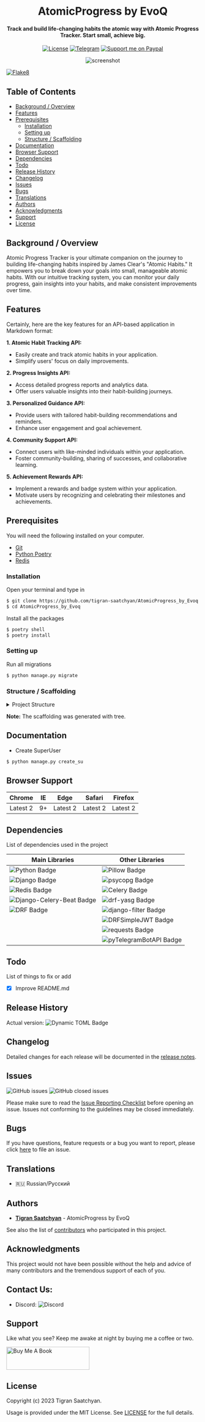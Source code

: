 <h1 align="center">AtomicProgress by EvoQ</h1>

<h4 align="center">Track and build life-changing habits the atomic way with Atomic Progress Tracker. Start small, achieve big.</h4>

<p align="center">
  <a href="https://github.com/tigran-saatchyan/AtomicProgress_by_EvoQ/blob/master/LICENSE"><img src="https://img.shields.io/github/license/tigran-saatchyan/mailcraft-by-evoq" alt="License"></a>
  <a href="https://t.me/PythonistiC"><img src="https://img.shields.io/badge/telegram-@PythonistiC-blue.svg?logo=telegram" alt="Telegram"></a>
  <a href="https://www.paypal.me/TigranSaatchyan"><img src="https://img.shields.io/badge/support-paypal-blue.svg?logo=paypal" alt="Support me on Paypal"></a>
</p>



<p align="center">
  <img src="static/readme/img.png" alt="screenshot">
</p>

[![Flake8](https://github.com/tigran-saatchyan/AtomicProgress_by_Evoq/actions/workflows/flake8.yml/badge.svg?branch=develop)](https://github.com/tigran-saatchyan/AtomicProgress_by_Evoq/actions/workflows/flake8.yml)

## Table of Contents

* [Background / Overview](#background--overview)
* [Features](#features)
* [Prerequisites](#prerequisites)
  * [Installation](#installation)
  * [Setting up](#setting-up)
  * [Structure / Scaffolding](#structure--scaffolding)
* [Documentation](#documentation)
* [Browser Support](#browser-support)
* [Dependencies](#dependencies)
* [Todo](#todo)
* [Release History](#release-history)
* [Changelog](#changelog)
* [Issues](#issues)
* [Bugs](#bugs)
* [Translations](#translations)
* [Authors](#authors)
* [Acknowledgments](#acknowledgments)
* [Support](#support)
* [License](#license)

## Background / Overview

Atomic Progress Tracker is your ultimate companion on the journey to
building life-changing habits inspired by James Clear's
"Atomic Habits." It empowers you to break down your goals into
small, manageable atomic habits. With our intuitive tracking system,
you can monitor your daily progress, gain insights into your habits,
and make consistent improvements over time.

## Features

Certainly, here are the key features for an API-based application in Markdown format:

**1. Atomic Habit Tracking API:**
   - Easily create and track atomic habits in your application.
   - Simplify users' focus on daily improvements.

**2. Progress Insights API:**
   - Access detailed progress reports and analytics data.
   - Offer users valuable insights into their habit-building journeys.

**3. Personalized Guidance API:**
   - Provide users with tailored habit-building recommendations and reminders.
   - Enhance user engagement and goal achievement.

**4. Community Support API:**
   - Connect users with like-minded individuals within your application.
   - Foster community-building, sharing of successes, and collaborative learning.

**5. Achievement Rewards API:**
   - Implement a rewards and badge system within your application.
   - Motivate users by recognizing and celebrating their milestones and achievements.

## Prerequisites

You will need the following installed on your computer.

* [Git](https://git-scm.com/)
* [Python Poetry](https://python-poetry.org/)
* [Redis](https://redis.io/)

### Installation

Open your terminal and type in

```sh
$ git clone https://github.com/tigran-saatchyan/AtomicProgress_by_Evoq.git
$ cd AtomicProgress_by_Evoq
```

Install all the packages

```sh
$ poetry shell
$ poetry install
```

### Setting up

Run all migrations
```sh
$ python manage.py migrate
```


### Structure / Scaffolding

<details>

<summary>Project Structure</summary>

```text
        Tigran Saatchyan ~ git version 2.34.1
    -------------------------------------
    Project: AtomicProgress_by_EvoQ
    Languages:
               ● Python (97.6 %) ● HTML (2.4 %)

    Authors: 100% Tigran Saatchyan
    URL: git@github.com:tigran-saatchyan/AtomicProgress_by_EvoQ.git
    Commits: 45

    Lines of code: 1690
    Size: 164.57 KiB (69 files)
    License: MIT

AtomicProgress_by_EvoQ
├── common
│  ├── __init__.py
│  ├── constants.py
│  ├── tests.py
│  └── utils
│     └── __init__.py
├── config
│  ├── __init__.py
│  ├── asgi.py
│  ├── celery.py
│  ├── settings.py
│  ├── urls.py
│  └── wsgi.py
├── docs.py
├── fixtures
├── habits
│  ├── __init__.py
│  ├── admin.py
│  ├── apps.py
│  ├── migrations
│  │  ├── 0001_initial.py
│  │  ├── 0002_alter_habit_connected_habit.py
│  │  ├── 0003_alter_habit_options.py
│  │  ├── 0004_alter_habit_reward.py
│  │  └── __init__.py
│  ├── models.py
│  ├── paginators.py
│  ├── serializers.py
│  ├── services.py
│  ├── tasks.py
│  ├── tests.py
│  ├── urls.py
│  └── views.py
├── LICENSE
├── locations
│  ├── __init__.py
│  ├── admin.py
│  ├── apps.py
│  ├── migrations
│  │  ├── 0001_initial.py
│  │  └── __init__.py
│  ├── models.py
│  ├── serializers.py
│  ├── tests.py
│  ├── urls.py
│  └── views.py
├── manage.py
├── media
├── poetry.lock
├── pyproject.toml
├── README.md
├── requirements.txt
├── static
│  └── readme
│     └── img.png
├── telegram_bot
│  ├── __init__.py
│  ├── bot.py
│  └── user_registration.py
├── TERMS_OF_SERVICE.md
└── users
   ├── __init__.py
   ├── admin.py
   ├── apps.py
   ├── management
   │  ├── __init__.py
   │  └── commands
   │     ├── __init__.py
   │     └── create_su.py
   ├── managers.py
   ├── migrations
   │  ├── 0001_initial.py
   │  ├── 0002_alter_user_is_active.py
   │  ├── 0003_user_telegram_user_id.py
   │  └── __init__.py
   ├── models.py
   ├── serializers.py
   ├── service.py
   ├── tasks.py
   ├── templates
   │  └── users
   │     └── registration
   │        └── verification_email.html
   ├── tests.py
   ├── urls.py
   └── views.py

```

</details>


<strong>Note:</strong> The scaffolding was generated with tree.

## Documentation

  * Create SuperUser
```sh
$ python manage.py create_su
```


## Browser Support

|  Chrome  |  IE  |   Edge   |  Safari  | Firefox  |
| :------: | :--: | :------: | :------: | :------: |
| Latest 2 |  9+  | Latest 2 | Latest 2 | Latest 2 |

## Dependencies

List of dependencies used in the project

| **Main Libraries**                                                                                                                                                                                                                                                                              | **Other Libraries**                                                                                                                                                                                                                                                           |
|-------------------------------------------------------------------------------------------------------------------------------------------------------------------------------------------------------------------------------------------------------------------------------------------------|-------------------------------------------------------------------------------------------------------------------------------------------------------------------------------------------------------------------------------------------------------------------------------|
| ![Python Badge](https://img.shields.io/badge/dynamic/toml?url=https%3A%2F%2Fraw.githubusercontent.com%2Ftigran-saatchyan%2FAtomicProgress_by_Evoq%2Fdevelop%2Fpyproject.toml&query=%24.tool.poetry.dependencies.python&style=flat&logo=python&label=Python)                                     | ![Pillow Badge](https://img.shields.io/badge/dynamic/toml?url=https%3A%2F%2Fraw.githubusercontent.com%2Ftigran-saatchyan%2FAtomicProgress_by_Evoq%2Fdevelop%2Fpyproject.toml&query=%24.tool.poetry.dependencies.Pillow&style=flat&label=Pillow)                               |
| ![Django Badge](https://img.shields.io/badge/dynamic/toml?url=https%3A%2F%2Fraw.githubusercontent.com%2Ftigran-saatchyan%2FAtomicProgress_by_Evoq%2Fdevelop%2Fpyproject.toml&query=%24.tool.poetry.dependencies.Django&style=flat&logo=django&label=Django)                                     | ![psycopg Badge](https://img.shields.io/badge/dynamic/toml?url=https%3A%2F%2Fraw.githubusercontent.com%2Ftigran-saatchyan%2FAtomicProgress_by_Evoq%2Fdevelop%2Fpyproject.toml&query=%24.tool.poetry.dependencies.psycopg&style=flat&label=psycopg)                            |
| ![Redis Badge](https://img.shields.io/badge/dynamic/toml?url=https%3A%2F%2Fraw.githubusercontent.com%2Ftigran-saatchyan%2FAtomicProgress_by_Evoq%2Fdevelop%2Fpyproject.toml&query=%24.tool.poetry.dependencies.redis&style=flat&logo=redis&label=Redis)                                         | ![Celery Badge](https://img.shields.io/badge/dynamic/toml?url=https%3A%2F%2Fraw.githubusercontent.com%2Ftigran-saatchyan%2FAtomicProgress_by_Evoq%2Fdevelop%2Fpyproject.toml&query=%24.tool.poetry.dependencies.celery&style=flat&logo=Celery&label=Celery)                   |
| ![Django-Celery-Beat Badge](https://img.shields.io/badge/Django--Celery--Beat-%5E2.5.0-blue?logo=Django) | ![drf-yasg Badge](https://img.shields.io/badge/drf--yasg-%5E1.21.7-blue?logo=django)                                                                                                                                                                                          |
| ![DRF Badge](https://img.shields.io/badge/dynamic/toml?url=https%3A%2F%2Fraw.githubusercontent.com%2Ftigran-saatchyan%2FAtomicProgress_by_Evoq%2Fdevelop%2Fpyproject.toml&query=%24.tool.poetry.dependencies.djangorestframework&style=flat&logo=django&label=DRF)                 | ![django-filter Badge](https://img.shields.io/badge/django--filter-%5E23.3-blue?logo=django)                                                                                                                                                                                  |
|                                                                                                                                                                                                                                                                                                 | ![DRFSimpleJWT Badge](https://img.shields.io/badge/DRFSimpleJWT-%5E5.3.0-blue?logo=django)                                                                                                                                                                                    |
|                                                                                                                                                                                                                                                                                                 | ![requests Badge](https://img.shields.io/badge/dynamic/toml?url=https%3A%2F%2Fraw.githubusercontent.com%2Ftigran-saatchyan%2FAtomicProgress_by_Evoq%2Fdevelop%2Fpyproject.toml&query=%24.tool.poetry.dependencies.requests&style=flat&label=requests)                         |
|                                                                                                                                                                                                                                                                                                 | ![pyTelegramBotAPI Badge](https://img.shields.io/badge/dynamic/toml?url=https%3A%2F%2Fraw.githubusercontent.com%2Ftigran-saatchyan%2FAtomicProgress_by_Evoq%2Fdevelop%2Fpyproject.toml&query=%24.tool.poetry.dependencies.pytelegrambotapi&style=flat&label=pyTelegramBotAPI) |


## Todo

List of things to fix or add

- [x] Improve README.md

## Release History
Actual version: ![Dynamic TOML Badge](https://img.shields.io/badge/dynamic/toml?url=https%3A%2F%2Fraw.githubusercontent.com%2Ftigran-saatchyan%2FAtomicProgress_by_Evoq%2Fdevelop%2Fpyproject.toml&query=%24.tool.poetry.version&style=flat&label=Version)

[//]: # (* 0.1.0 - Initial release)

[//]: # (  * Added dependencies compilation)

[//]: # (  * Added readme)


## Changelog

Detailed changes for each release will be documented in the
[release notes](https://github.com/users/tigran-saatchyan/projects/10/views/2).

## Issues

![GitHub issues](https://img.shields.io/github/issues/tigran-saatchyan/AtomicProgress_by_Evoq)
![GitHub closed issues](https://img.shields.io/github/issues-closed/tigran-saatchyan/AtomicProgress_by_Evoq)

Please make sure to read the [Issue Reporting Checklist](https://github.com/tigran-saatchyan/AtomicProgress_by_Evoq/issues?q=is%3Aopen) before opening an issue. Issues not conforming to the guidelines may be closed immediately.

## Bugs

If you have questions, feature requests or a bug you want to report, please click [here](https://github.com/tigran-saatchyan/AtomicProgress_by_Evoq/issues) to file an issue.

[//]: # (## Deployment)

[//]: # ()
[//]: # (Add additional notes about how to deploy this on a live system)

## Translations

* :ru: Russian/Русский

## Authors

* [**Tigran Saatchyan**](https://github.com/tigran-saatchyan) - AtomicProgress by EvoQ

See also the list of [contributors](#acknowledgments) who participated in this project.

## Acknowledgments

This project would not have been possible without the help and advice of many contributors and the tremendous support of each of you.

## Contact Us:

  * Discord: ![Discord](https://img.shields.io/discord/1152575327810363482)

## Support

Like what you see? Keep me awake at night by buying me a coffee or two.

<a href="https://www.buymeacoffee.com/saatchyan" target="_blank"><img src="https://cdn.buymeacoffee.com/buttons/v2/default-yellow.png" alt="Buy Me A Book" style="height: 60px !important;width: 217px !important;" ></a>

## License
Copyright (c) 2023 Tigran Saatchyan.

Usage is provided under the MIT License. See [LICENSE](https://github.com/tigran-saatchyan/CogniVerse_by_EvoQ/blob/master/LICENSE) for the full details.
